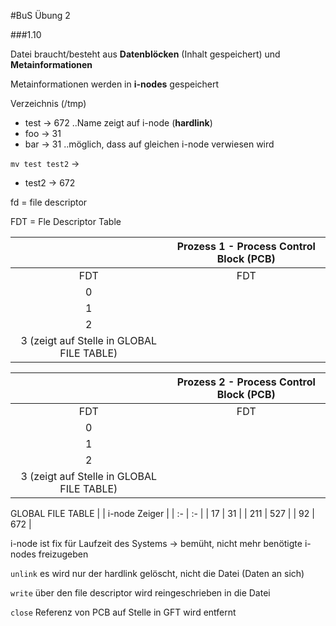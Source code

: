 #BuS Übung 2

###1.10

Datei braucht/besteht aus **Datenblöcken** (Inhalt gespeichert) und **Metainformationen**

Metainformationen werden in **i-nodes** gespeichert

Verzeichnis (/tmp)
- test -> 672  ..Name zeigt auf i-node (**hardlink**)
- foo -> 31
- bar -> 31 ..möglich, dass auf gleichen i-node verwiesen wird

`mv test test2`
->
- test2 -> 672

fd = file descriptor

FDT = Fle Descriptor Table

||Prozess 1 - Process Control Block (PCB)|
| :-: | :-: |
|FDT| FDT |
| 0 | |
| 1 | |
| 2 | |
| 3 (zeigt auf Stelle in GLOBAL FILE TABLE) | |

||Prozess 2 - Process Control Block (PCB)|
| :-: | :-: |
|FDT| FDT |
| 0 | |
| 1 | |
| 2 | |
| 3 (zeigt auf Stelle in GLOBAL FILE TABLE)| |

GLOBAL FILE TABLE
|  | i-node Zeiger |
| :- | :- |
| 17 | 31 |
| 211 | 527 |
| 92 | 672 |

i-node ist fix für Laufzeit des Systems -> bemüht, nicht mehr benötigte i-nodes freizugeben

`unlink` es wird nur der hardlink gelöscht, nicht die Datei (Daten an sich)

`write` über den file descriptor wird reingeschrieben in die Datei

`close` Referenz von PCB auf Stelle in GFT wird entfernt
